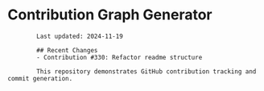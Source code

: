 # Contribution Graph Generator
            
            Last updated: 2024-11-19
            
            ## Recent Changes
            - Contribution #330: Refactor readme structure
            
            This repository demonstrates GitHub contribution tracking and commit generation.
        